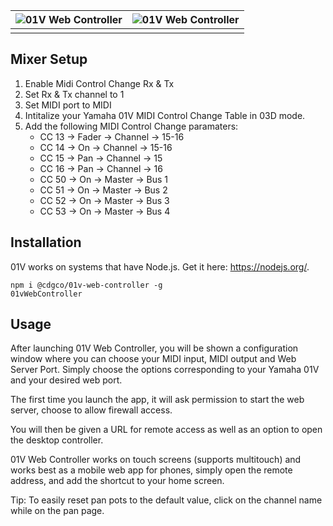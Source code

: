 ![01V Web Controller](https://i.ibb.co/0YmKh9b/IMG-9989.jpg)  | ![01V Web Controller](https://i.ibb.co/LPYn07J/IMG-9992.jpg)
:-------------------------:|:-------------------------:|
|||

## Mixer Setup

1. Enable Midi Control Change Rx & Tx
2. Set Rx & Tx channel to 1
3. Set MIDI port to MIDI
4. Intitalize your Yamaha 01V MIDI Control Change Table in 03D mode.
5. Add the following MIDI Control Change paramaters:
   * CC 13 -> Fader -> Channel -> 15-16
   * CC 14 -> On -> Channel -> 15-16
   * CC 15 -> Pan -> Channel -> 15
   * CC 16 -> Pan -> Channel -> 16
   * CC 50 -> On -> Master -> Bus 1
   * CC 51 -> On -> Master -> Bus 2
   * CC 52 -> On -> Master -> Bus 3
   * CC 53 -> On -> Master -> Bus 4

## Installation
01V works on systems that have Node.js. Get it here: https://nodejs.org/.

```
npm i @cdgco/01v-web-controller -g
01vWebController
```

## Usage
After launching 01V Web Controller, you will be shown a configuration window where you can choose your MIDI input, MIDI output and Web Server Port.
Simply choose the options corresponding to your Yamaha 01V and your desired web port.

The first time you launch the app, it will ask permission to start the web server, choose to allow firewall access.

You will then be given a URL for remote access as well as an option to open the desktop controller.

01V Web Controller works on touch screens (supports multitouch) and works best as a mobile web app for phones, simply open the remote address, and add the shortcut to your home screen.

Tip: To easily reset pan pots to the default value, click on the channel name while on the pan page.
